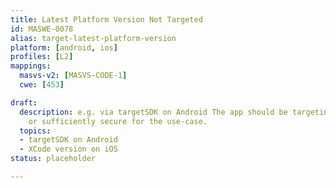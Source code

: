 ```yaml
---
title: Latest Platform Version Not Targeted
id: MASWE-0078
alias: target-latest-platform-version
platform: [android, ios]
profiles: [L2]
mappings:
  masvs-v2: [MASVS-CODE-1]
  cwe: [453]

draft:
  description: e.g. via targetSDK on Android The app should be targeting the latest
    or sufficiently secure for the use-case.
  topics:
  - targetSDK on Android
  - XCode version on iOS
status: placeholder

---
```


